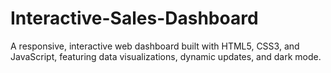 # Interactive-Sales-Dashboard
A responsive, interactive web dashboard built with HTML5, CSS3, and JavaScript, featuring data visualizations, dynamic updates, and dark mode.
